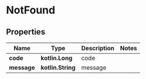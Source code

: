
# NotFound

## Properties
Name | Type | Description | Notes
------------ | ------------- | ------------- | -------------
**code** | **kotlin.Long** | code | 
**message** | **kotlin.String** | message | 



